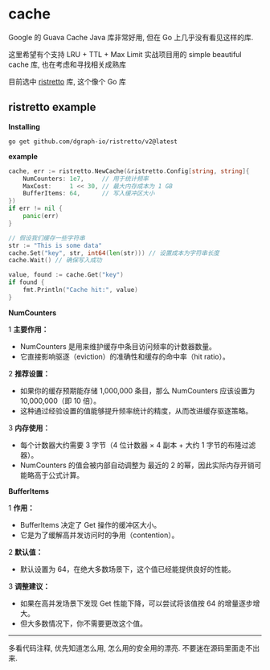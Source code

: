 # cache

Google 的 Guava Cache Java 库非常好用, 但在 Go 上几乎没有看见这样的库. 

这里希望有个支持 LRU + TTL + Max Limit 实战项目用的 simple beautiful cache 库, 也在考虑和寻找相关成熟库

目前选中 [ristretto](https://github.com/dgraph-io/ristretto) 库, 这个像个 Go 库

## ristretto example

**Installing**

```Shell
go get github.com/dgraph-io/ristretto/v2@latest
```

**example**

```Go
cache, err := ristretto.NewCache(&ristretto.Config[string, string]{
    NumCounters: 1e7,     // 用于统计频率
    MaxCost:     1 << 30, // 最大内存成本为 1 GB
    BufferItems: 64,      // 写入缓冲区大小
})
if err != nil {
    panic(err)
}

// 假设我们缓存一些字符串
str := "This is some data"
cache.Set("key", str, int64(len(str))) // 设置成本为字符串长度
cache.Wait() // 确保写入成功

value, found := cache.Get("key")
if found {
    fmt.Println("Cache hit:", value)
}
```

**NumCounters**

1 **主要作用：**

- NumCounters 是用来维护缓存中条目访问频率的计数器数量。
- 它直接影响驱逐（eviction）的准确性和缓存的命中率（hit ratio）。

2 **推荐设置：**

- 如果你的缓存预期能存储 1,000,000 条目，那么 NumCounters 应该设置为 10,000,000（即 10 倍）。
- 这种通过经验设置的值能够提升频率统计的精度，从而改进缓存驱逐策略。

3 **内存使用：**

- 每个计数器大约需要 3 字节（4 位计数器 × 4 副本 + 大约 1 字节的布隆过滤器）。
- NumCounters 的值会被内部自动调整为 最近的 2 的幂，因此实际内存开销可能略高于公式计算。

**BufferItems**

1 **作用：**

- BufferItems 决定了 Get 操作的缓冲区大小。
- 它是为了缓解高并发访问时的争用（contention）。

2 **默认值：**

- 默认设置为 64，在绝大多数场景下，这个值已经能提供良好的性能。

3 **调整建议：**

- 如果在高并发场景下发现 Get 性能下降，可以尝试将该值按 64 的增量逐步增大。
- 但大多数情况下，你不需要更改这个值。

***

多看代码注释, 优先知道怎么用, 怎么用的安全用的漂亮. 不要迷在源码里面走不出来.
